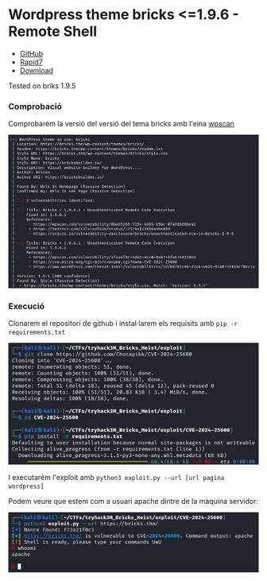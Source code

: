 # Wordpress theme bricks <=1.9.6 - Remote Shell

- [GitHub](https://github.com/K3ysTr0K3R/CVE-2024-25600-EXPLOIT)
- [Rapid7](https://www.rapid7.com/db/modules/exploit/multi/http/wp_bricks_builder_rce/)
- [Download](./exploit/)

Tested on briks 1.9.5

### Comprobació

Comprobarém la versió del versió del tema bricks amb l'eina [wpscan](../../../../eines/EscaneigVulnWeb/wpscan/wpscan.md)

![](./img/scanVersion.png)

### Execució

Clonarem el repositori de github i instal·larem els requisits amb `pip -r requirements.txt`

![](./img/preparacio.png)

I executarém l'exploit amb `python3 exploit.py --url [url pagina wordpress]`

Podem veure que estem com a usuari apache dintre de la màquina servidor:

![](./img/execucio.png)